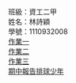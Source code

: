 <!DOCTYPE html>
<html>
<head>
	<meta charset="utf-8">
	<meta name="viewport" content="width=device-width, initial-scale=1.0">
	<title>首頁</title>
</head>
<body>
	班級：資工二甲<br>
	姓名：林詩穎<br>
	學號：1110932008<br>
	 <a href="hw1.html">作業一</a><br>
	<a href="hw2.html">作業二</a><br>
	<a href="hw3.html">作業三</a><br>
	<a href="0.html">期中報告排球少年</a><br>
	

</body>
</html>
